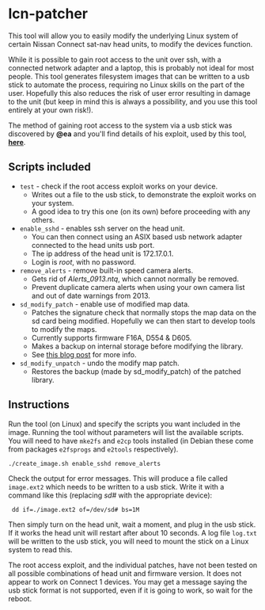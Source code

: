 # lcn-patcher
This tool will allow you to easily modify the  underlying Linux system of certain Nissan Connect sat-nav head units, to modify the devices function.

While it is possible to gain root access to the unit over ssh, with a connected network adapter and a laptop, this is probably not ideal for most people. This tool generates filesystem images that can be written to a usb stick to automate the process, requiring no Linux skills on the part of the user. Hopefully this also reduces the risk of user error resulting in damage to the unit (but keep in mind this is always a possibility, and you use this tool entirely at your own risk!).

The method of gaining root access to the system via a usb stick was discovered by **@ea** and you'll find details of his exploit, used by this tool, [**here**](https://github.com/ea/bosch_headunit_root).

## Scripts included
- `test` - check if the root access exploit works on your device.
    - Writes out a file to the usb stick, to demonstrate the exploit works on your system.
    - A good idea to try this one (on its own) before proceeding with any others.
- `enable_sshd` - enables ssh server on the head unit.
    - You can then connect using an ASIX based usb network adapter connected to the head units usb port.
    - The ip address of the head unit is 172.17.0.1.
    - Login is *root*, with no password.
- `remove_alerts` - remove built-in speed camera alerts.
    - Gets rid of *Alerts_0913.ntq*, which cannot normally be removed.
    - Prevent duplicate camera alerts when using your own camera list and out of date warnings from 2013.
- `sd_modify_patch` - enable use of modified map data.
    - Patches the signature check that normally stops the map data on the sd card being modified. Hopefully we can then start to develop tools to modify the maps.
    - Currently supports firmware F16A, D554 & D605.
    - Makes a backup on internal storage before modifying the library.
    - See [this blog post](https://richard.burtons.org/2021/04/26/allowing-map-modifications-on-nissan-connect/) for more info.
- `sd_modify_unpatch` - undo the modify map patch.
    - Restores the backup (made by sd_modify_patch) of the patched library.

## Instructions
Run the tool (on Linux) and specify the scripts you want included in the image. Running the tool without parameters will list the available scripts. You will need to have `mke2fs` and `e2cp` tools installed (in Debian these come from packages `e2fsprogs` and `e2tools` respectively).

    ./create_image.sh enable_sshd remove_alerts

Check the output for error messages. This will produce a file called `image.ext2` which needs to be written to a usb stick. Write it with a command like this (replacing *sd#* with the appropriate device):

     dd if=./image.ext2 of=/dev/sd# bs=1M

Then simply turn on the head unit, wait a moment, and plug in the usb stick. If it works the head unit will restart after about 10 seconds. A log file `log.txt` will be written to the usb stick, you will need to mount the stick on a Linux system to read this.

The root access exploit, and the individual patches, have not been tested on all possible combinations of head unit and firmware version. It does not appear to work on Connect 1 devices. You may get a message saying the usb stick format is not supported, even if it is going to work, so wait for the reboot.


